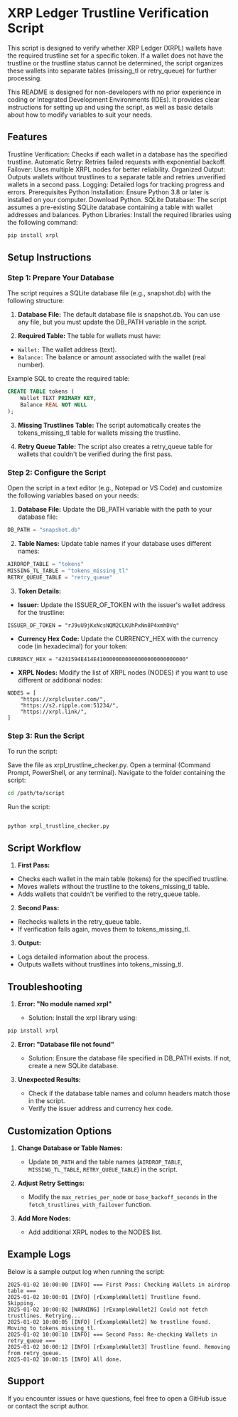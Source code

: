 # XRP Ledger Trustline Verification Script
This script is designed to verify whether XRP Ledger (XRPL) wallets have the required trustline set for a specific token. If a wallet does not have the trustline or the trustline status cannot be determined, the script organizes these wallets into separate tables (missing_tl or retry_queue) for further processing.

This README is designed for non-developers with no prior experience in coding or Integrated Development Environments (IDEs). It provides clear instructions for setting up and using the script, as well as basic details about how to modify variables to suit your needs.

## Features
Trustline Verification: Checks if each wallet in a database has the specified trustline.
Automatic Retry: Retries failed requests with exponential backoff.
Failover: Uses multiple XRPL nodes for better reliability.
Organized Output: Outputs wallets without trustlines to a separate table and retries unverified wallets in a second pass.
Logging: Detailed logs for tracking progress and errors.
Prerequisites
Python Installation: Ensure Python 3.8 or later is installed on your computer. Download Python.
SQLite Database: The script assumes a pre-existing SQLite database containing a table with wallet addresses and balances.
Python Libraries: Install the required libraries using the following command:
```bash
pip install xrpl
```
## Setup Instructions
### Step 1: Prepare Your Database
The script requires a SQLite database file (e.g., snapshot.db) with the following structure:

1. **Database File:** The default database file is snapshot.db. You can use any file, but you must update the DB_PATH variable in the script.

2. **Required Table:** The table for wallets must have:
- `Wallet:` The wallet address (text).
- `Balance:` The balance or amount associated with the wallet (real number).

Example SQL to create the required table:

```sql
CREATE TABLE tokens (
    Wallet TEXT PRIMARY KEY,
    Balance REAL NOT NULL
);
```
3. **Missing Trustlines Table:** The script automatically creates the tokens_missing_tl table for wallets missing the trustline.

4. **Retry Queue Table:** The script also creates a retry_queue table for wallets that couldn't be verified during the first pass.

### Step 2: Configure the Script
Open the script in a text editor (e.g., Notepad or VS Code) and customize the following variables based on your needs:

1. **Database File:** Update the DB_PATH variable with the path to your database file:

```python
DB_PATH = "snapshot.db"
```
2. **Table Names:** Update table names if your database uses different names:

```python
AIRDROP_TABLE = "tokens"
MISSING_TL_TABLE = "tokens_missing_tl"
RETRY_QUEUE_TABLE = "retry_queue"
```
3. **Token Details:**
- **Issuer:** Update the ISSUER_OF_TOKEN with the issuer's wallet address for the trustline:
```
ISSUER_OF_TOKEN = "rJ9uU9jKxNcsNQM2CLKUhPxNn8P4xmhDVq"
```
   - **Currency Hex Code:** Update the CURRENCY_HEX with the currency code (in hexadecimal) for your token:
```
CURRENCY_HEX = "4241594E414E4100000000000000000000000000"
```
  - **XRPL Nodes:** Modify the list of XRPL nodes (NODES) if you want to use different or additional nodes:
```
NODES = [
    "https://xrplcluster.com/",
    "https://s2.ripple.com:51234/",
    "https://xrpl.link/",
]
```

### Step 3: Run the Script
To run the script:

Save the file as xrpl_trustline_checker.py.
Open a terminal (Command Prompt, PowerShell, or any terminal).
Navigate to the folder containing the script:
```bash
cd /path/to/script
```
Run the script:
```bash

python xrpl_trustline_checker.py
```

## Script Workflow
1. **First Pass:**

- Checks each wallet in the main table (tokens) for the specified trustline.
- Moves wallets without the trustline to the tokens_missing_tl table.
- Adds wallets that couldn't be verified to the retry_queue table.

2. **Second Pass:**

- Rechecks wallets in the retry_queue table.
- If verification fails again, moves them to tokens_missing_tl.

3. **Output:**

- Logs detailed information about the process.
- Outputs wallets without trustlines into tokens_missing_tl.

## Troubleshooting
1. **Error: "No module named xrpl"**

    - Solution: Install the xrpl library using:
```bash
pip install xrpl
```

2. **Error: "Database file not found"**

    - Solution: Ensure the database file specified in DB_PATH exists. If not, create a new SQLite database.

3. **Unexpected Results:**

    - Check if the database table names and column headers match those in the script.
    - Verify the issuer address and currency hex code.

## Customization Options
1. **Change Database or Table Names:**

    - Update `DB_PATH` and the table names (`AIRDROP_TABLE`, `MISSING_TL_TABLE`, `RETRY_QUEUE_TABLE`) in the script.

2. **Adjust Retry Settings:**

    - Modify the `max_retries_per_nod`e or `base_backoff_seconds` in the `fetch_trustlines_with_failover` function.

3. **Add More Nodes:**

    - Add additional XRPL nodes to the NODES list.

## Example Logs
Below is a sample output log when running the script:

```less
2025-01-02 10:00:00 [INFO] === First Pass: Checking Wallets in airdrop table ===
2025-01-02 10:00:01 [INFO] [rExampleWallet1] Trustline found. Skipping.
2025-01-02 10:00:02 [WARNING] [rExampleWallet2] Could not fetch trustlines. Retrying...
2025-01-02 10:00:05 [INFO] [rExampleWallet2] No trustline found. Moving to tokens_missing_tl.
2025-01-02 10:00:10 [INFO] === Second Pass: Re-checking Wallets in retry_queue ===
2025-01-02 10:00:12 [INFO] [rExampleWallet3] Trustline found. Removing from retry_queue.
2025-01-02 10:00:15 [INFO] All done.
```
## Support
If you encounter issues or have questions, feel free to open a GitHub issue or contact the script author.
